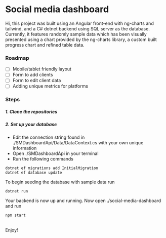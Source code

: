 # Social media dashboard

Hi, this project was built using an Angular front-end with ng-charts and tailwind, and a C# dotnet backend using SQL server as the database. Currently, it features randomly sample data which has been visually presented using a chart provided by the ng-charts library, a custom built progress chart and refined table data. 

### Roadmap

- [ ] Mobile/tablet friendly layout
- [ ] Form to add clients
- [ ] Form to edit client data
- [ ] Adding unique metrics for platforms

### Steps

##### 1. Clone the repositories

##### 2. Set up your database

- Edit the connection string found in ./SMDashboardApi/Data/DataContext.cs with your own unique information
- Open ./SMDashboardApi in your terminal
- Run the following commands

```
dotnet ef migrations add InitialMigration
dotnet ef database update
```

To begin seeding the database with sample data run

```
dotnet run
```

Your backend is now up and running. Now open ./social-media-dashboard and run 

```
npm start
```
</br>
Enjoy!